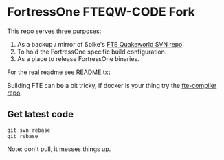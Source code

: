 # FortressOne FTEQW-CODE Fork

This repo serves three purposes:
1. As a backup / mirror of Spike's [FTE Quakeworld SVN repo](https://sourceforge.net/projects/fteqw/). 
2. To hold the FortressOne specific build configuration.
3. As a place to release FortressOne binaries.

For the real readme see README.txt

Building FTE can be a bit tricky, if docker is your thing try the [fte-compiler repo](https://github.com/FortressOne/fte-compiler).


## Get latest code

```
git svn rebase
git rebase
```

Note: don't pull, it messes things up.
